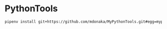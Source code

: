 # PythonTools

```bash
pipenv install git+https://github.com/mdonaka/MyPythonTools.git#egg=mypythontools
```

